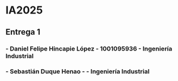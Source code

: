 # IA2025
## Entrega 1
### - Daniel Felipe Hincapie López - 1001095936 - Ingeniería Industrial
### - Sebastián Duque Henao - - Ingeniería Industrial
